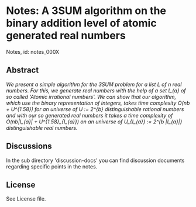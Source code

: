 # Notes: A 3SUM algorithm on the binary addition level of atomic generated real numbers

Notes, id: notes_000X

## Abstract
*We present a simple algorithm for the 3SUM problem for a list L of n real numbers. For this, we generate real numbers with the help of a set I_{a} of so called 'Atomic irrational numbers'. We can show that our algorithm, which use the binary representation of integers, takes time complexity O(nb + U^{1.58}) for an universe of U := 2^{b} distinguishable rational numbers and with our so generated real numbers it takes a time complexity of O(nb|I_{a}| + U^{1.58}\_{I_{a}}) on an universe of U_{I_{a}} := 2^{b |I_{a}|} distinguishable real numbers.*

## Discussions
In the sub directory 'discussion-docs' you can find discussion documents regarding specific points in the notes.

## License
See License file.

